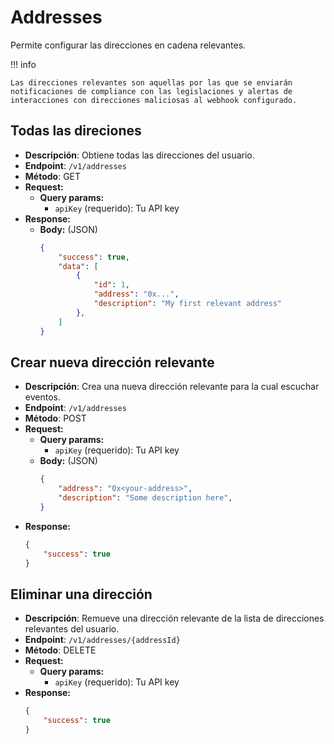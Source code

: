 # Addresses
Permite configurar las direcciones en cadena relevantes.

!!! info 

    Las direcciones relevantes son aquellas por las que se enviarán notificaciones de compliance con las legislaciones y alertas de interacciones con direcciones maliciosas al webhook configurado.

## Todas las direciones
* **Descripción**: Obtiene todas las direcciones del usuario.
* **Endpoint**: `/v1/addresses`
* **Método**: GET
* **Request:**
    * **Query params:**
        * `apiKey` (requerido): Tu API key
* **Response:**
    * **Body:** (JSON)
        ```json
        {
            "success": true,
            "data": [
                {
                    "id": 1,
                    "address": "0x...",
                    "description": "My first relevant address"
                },
            ]
        }
        ```

## Crear nueva dirección relevante
* **Descripción**: Crea una nueva dirección relevante para la cual escuchar eventos.
* **Endpoint**: `/v1/addresses`
* **Método**: POST
* **Request:**
    * **Query params:**
        * `apiKey` (requerido): Tu API key
    * **Body:** (JSON)
        ```json
        {
            "address": "0x<your-address>",
            "description": "Some description here",
        }
        ```
* **Response:**
    ```json 
    {
        "success": true
    }
    ```

## Eliminar una dirección
* **Descripción**: Remueve una dirección relevante de la lista de direcciones relevantes del usuario.
* **Endpoint**: `/v1/addresses/{addressId}`
* **Método**: DELETE
* **Request:**
    * **Query params:**
        * `apiKey` (requerido): Tu API key
* **Response:**
    ```json 
    {
        "success": true
    }
    ```
